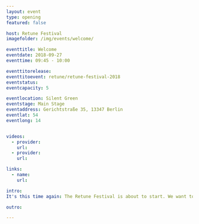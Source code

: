 ```yaml
---
layout: event
type: opening
featured: false

host: Retune Festival
imagefolder: /img/events/welcome/

eventtitle: Welcome
eventdate: 2018-09-27
eventtime: 09:45 - 10:00

eventtitorelease:
eventtitoevent: retune/retune-festival-2018
eventstatus:
eventcapacity: 5

eventlocation: Silent Green
eventstage: Main Stage
eventaddress: Gerichtstraße 35, 13347 Berlin
eventlat: 54
eventlong: 14


videos:
  - provider:
    url:
  - provider:
    url:

links:
  - name:
    url:

intro:
It's this time again: The Retune Festival is about to start. We want to welcome everyone to the first day of the festival and introduce you to our wonderful moderators, Alex Wolf, Fernanda Parente and Chrisitan Zöllner. After a short introduction into the program, they will take over the stage and guide you throughout the day.

outro:

---
```


